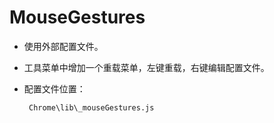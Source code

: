 MouseGestures
============

 - 使用外部配置文件。
 - 工具菜单中增加一个重载菜单，左键重载，右键编辑配置文件。
 - 配置文件位置：

		Chrome\lib\_mouseGestures.js

